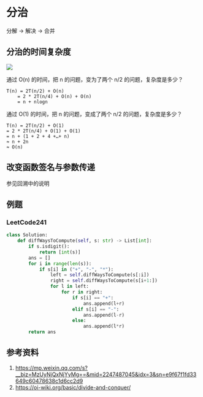 # 分治

分解 -> 解决 -> 合并

## 分治的时间复杂度

![](https://tva1.sinaimg.cn/large/00831rSTly1gd19dz03f1j308c062ac6.jpg)

通过 O(n) 的时间，把 n 的问题，变为了两个 n/2 的问题，复杂度是多少？

    T(n) = 2T(n/2) + O(n)
        = 2 * 2T(n/4) + O(n) + O(n)
        = n + nlogn

通过 O(1) 的时间，把 n 的问题，变成了两个 n/2 的问题，复杂度是多少？

    T(n) = 2T(n/2) + O(1)
    = 2 * 2T(n/4) + O(1) + O(1)
    = n + (1 + 2 + 4 +…+ n)
    ≈ n + 2n
    ≈ O(n)

## 改变函数签名与参数传递

参见回溯中的说明

## 例题

### LeetCode241

```Python
class Solution:
    def diffWaysToCompute(self, s: str) -> List[int]:
        if s.isdigit():
            return [int(s)]
        ans = []
        for i in range(len(s)):
            if s[i] in ("+", "-", "*"):
                left = self.diffWaysToCompute(s[:i])
                right = self.diffWaysToCompute(s[i+1:])
                for l in left:
                    for r in right:
                        if s[i] == "+":
                            ans.append(l+r)
                        elif s[i] == "-":
                            ans.append(l-r)
                        else:
                            ans.append(l*r)
        return ans
```

## 参考资料

1. https://mp.weixin.qq.com/s?__biz=MzUyNjQxNjYyMg==&mid=2247487045&idx=3&sn=e9f67f1fd33649c60478638c1d6cc2d9
2. https://oi-wiki.org/basic/divide-and-conquer/